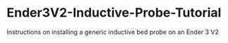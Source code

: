 # Ender3V2-Inductive-Probe-Tutorial
Instructions on installing a generic inductive bed probe on an Ender 3 V2
